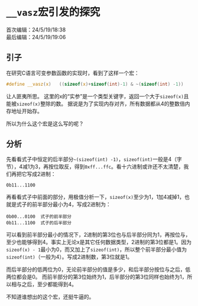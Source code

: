 # `__vasz`宏引发的探究
首次编辑：24/5/19/18:38  
最后编辑：24/5/19/19:06

## 引子
在研究C语言可变参数函数的实现时，看到了这样一个宏：
```c
#define __vasz(x)	((sizeof(x)+sizeof(int)-1) & ~(sizeof(int) -1))
```
让人匪夷所思。
这里的x的“实参”是一个类型关键字，返回一个大于`sizeof(x)`且能被`sizeof(x)`整除的数。
据说是为了实现内存对齐，所有数据都从4的整数倍内存地址开始存。

所以为什么这个宏是这么写的呢？

## 分析
先看看式子中恒定的后半部分`~(sizeof(int) -1)`，`sizeof(int)`一般是4（字节），4减1为3，再按位取反，得到`0xff...ffc`。看十六进制或许还不太清楚，我们再把它写成2进制：
```
0b11...1100
```
再看看式子中前面的部分，用极值分析一下，`sizeof(x)`至少为1，1加4减掉1，也就是式子的前半部分最小为4，写成2进制为：
```
0b00...0100  式子的前半部分
0b11...1100  式子的后半部分
```
可以看到前半部分最小的情况下，2进制的第3位也与后半部分同为1，再按位与，至少也能够得到4。事实上无论x是其它任何数据类型，2进制的第3位都是1。因为`sizeof(x) - 1`最小为0，而又加上了`sizeof(int)`，所以整个前半部分最小值为`sizeof(int)`（一般为4）。写成2进制数，第3位就是1。

而后半部分的低两位为0，无论前半部分的值是多少，和后半部分按位与之后，低两位都会是0。
而前半部分的第3位始终为1，后半部分的第3位同样也始终为1，所以相与之后，至少都能得到4。

不知道谁想出的这个宏，还挺牛逼的。


